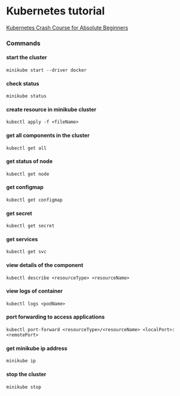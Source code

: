 # Kubernetes tutorial


[Kubernetes Crash Course for Absolute Beginners](https://www.youtube.com/watch?v=s_o8dwzRlu4)


### Commands

#### start the cluster
```
minikube start --driver docker
```

#### check status
```
minikube status
```

#### create resource in minikube cluster
```
kubectl apply -f <fileName>
```

#### get all components in the cluster
```
kubectl get all
```

#### get status of node
```
kubectl get node
```

#### get configmap
```
kubectl get configmap
```

#### get secret
```
kubectl get secret
```

#### get services
```
kubectl get svc
```

#### view details of the component
```
kubectl describe <resourceType> <resourceName>
```

#### view logs of container
```
kubectl logs <podName>
```

#### port forwarding to access applications
```
kubectl port-forward <resourceType>/<resourceName> <localPort>:<remotePort>
```

#### get minikube ip address
```
minikube ip
```

#### stop the cluster
```
minikube stop
```
